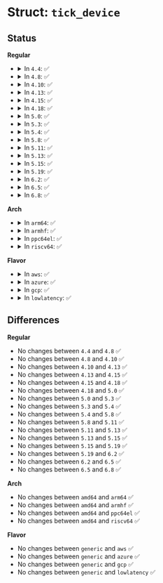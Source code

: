 # Struct: <code>tick_device</code>

## Status
<b>Regular</b>
<ul>
<li>
<details>
<summary>In <code>4.4</code>: ✅</summary>

```c
struct tick_device {
    struct clock_event_device *evtdev;
    enum tick_device_mode mode;
};
```
</details>
</li>
<li>
<details>
<summary>In <code>4.8</code>: ✅</summary>

```c
struct tick_device {
    struct clock_event_device *evtdev;
    enum tick_device_mode mode;
};
```
</details>
</li>
<li>
<details>
<summary>In <code>4.10</code>: ✅</summary>

```c
struct tick_device {
    struct clock_event_device *evtdev;
    enum tick_device_mode mode;
};
```
</details>
</li>
<li>
<details>
<summary>In <code>4.13</code>: ✅</summary>

```c
struct tick_device {
    struct clock_event_device *evtdev;
    enum tick_device_mode mode;
};
```
</details>
</li>
<li>
<details>
<summary>In <code>4.15</code>: ✅</summary>

```c
struct tick_device {
    struct clock_event_device *evtdev;
    enum tick_device_mode mode;
};
```
</details>
</li>
<li>
<details>
<summary>In <code>4.18</code>: ✅</summary>

```c
struct tick_device {
    struct clock_event_device *evtdev;
    enum tick_device_mode mode;
};
```
</details>
</li>
<li>
<details>
<summary>In <code>5.0</code>: ✅</summary>

```c
struct tick_device {
    struct clock_event_device *evtdev;
    enum tick_device_mode mode;
};
```
</details>
</li>
<li>
<details>
<summary>In <code>5.3</code>: ✅</summary>

```c
struct tick_device {
    struct clock_event_device *evtdev;
    enum tick_device_mode mode;
};
```
</details>
</li>
<li>
<details>
<summary>In <code>5.4</code>: ✅</summary>

```c
struct tick_device {
    struct clock_event_device *evtdev;
    enum tick_device_mode mode;
};
```
</details>
</li>
<li>
<details>
<summary>In <code>5.8</code>: ✅</summary>

```c
struct tick_device {
    struct clock_event_device *evtdev;
    enum tick_device_mode mode;
};
```
</details>
</li>
<li>
<details>
<summary>In <code>5.11</code>: ✅</summary>

```c
struct tick_device {
    struct clock_event_device *evtdev;
    enum tick_device_mode mode;
};
```
</details>
</li>
<li>
<details>
<summary>In <code>5.13</code>: ✅</summary>

```c
struct tick_device {
    struct clock_event_device *evtdev;
    enum tick_device_mode mode;
};
```
</details>
</li>
<li>
<details>
<summary>In <code>5.15</code>: ✅</summary>

```c
struct tick_device {
    struct clock_event_device *evtdev;
    enum tick_device_mode mode;
};
```
</details>
</li>
<li>
<details>
<summary>In <code>5.19</code>: ✅</summary>

```c
struct tick_device {
    struct clock_event_device *evtdev;
    enum tick_device_mode mode;
};
```
</details>
</li>
<li>
<details>
<summary>In <code>6.2</code>: ✅</summary>

```c
struct tick_device {
    struct clock_event_device *evtdev;
    enum tick_device_mode mode;
};
```
</details>
</li>
<li>
<details>
<summary>In <code>6.5</code>: ✅</summary>

```c
struct tick_device {
    struct clock_event_device *evtdev;
    enum tick_device_mode mode;
};
```
</details>
</li>
<li>
<details>
<summary>In <code>6.8</code>: ✅</summary>

```c
struct tick_device {
    struct clock_event_device *evtdev;
    enum tick_device_mode mode;
};
```
</details>
</li>
</ul>
<b>Arch</b>
<ul>
<li>
<details>
<summary>In <code>arm64</code>: ✅</summary>

```c
struct tick_device {
    struct clock_event_device *evtdev;
    enum tick_device_mode mode;
};
```
</details>
</li>
<li>
<details>
<summary>In <code>armhf</code>: ✅</summary>

```c
struct tick_device {
    struct clock_event_device *evtdev;
    enum tick_device_mode mode;
};
```
</details>
</li>
<li>
<details>
<summary>In <code>ppc64el</code>: ✅</summary>

```c
struct tick_device {
    struct clock_event_device *evtdev;
    enum tick_device_mode mode;
};
```
</details>
</li>
<li>
<details>
<summary>In <code>riscv64</code>: ✅</summary>

```c
struct tick_device {
    struct clock_event_device *evtdev;
    enum tick_device_mode mode;
};
```
</details>
</li>
</ul>
<b>Flavor</b>
<ul>
<li>
<details>
<summary>In <code>aws</code>: ✅</summary>

```c
struct tick_device {
    struct clock_event_device *evtdev;
    enum tick_device_mode mode;
};
```
</details>
</li>
<li>
<details>
<summary>In <code>azure</code>: ✅</summary>

```c
struct tick_device {
    struct clock_event_device *evtdev;
    enum tick_device_mode mode;
};
```
</details>
</li>
<li>
<details>
<summary>In <code>gcp</code>: ✅</summary>

```c
struct tick_device {
    struct clock_event_device *evtdev;
    enum tick_device_mode mode;
};
```
</details>
</li>
<li>
<details>
<summary>In <code>lowlatency</code>: ✅</summary>

```c
struct tick_device {
    struct clock_event_device *evtdev;
    enum tick_device_mode mode;
};
```
</details>
</li>
</ul>

## Differences
<b>Regular</b>
<ul>
<li>
No changes between <code>4.4</code> and <code>4.8</code> ✅
</li>
<li>
No changes between <code>4.8</code> and <code>4.10</code> ✅
</li>
<li>
No changes between <code>4.10</code> and <code>4.13</code> ✅
</li>
<li>
No changes between <code>4.13</code> and <code>4.15</code> ✅
</li>
<li>
No changes between <code>4.15</code> and <code>4.18</code> ✅
</li>
<li>
No changes between <code>4.18</code> and <code>5.0</code> ✅
</li>
<li>
No changes between <code>5.0</code> and <code>5.3</code> ✅
</li>
<li>
No changes between <code>5.3</code> and <code>5.4</code> ✅
</li>
<li>
No changes between <code>5.4</code> and <code>5.8</code> ✅
</li>
<li>
No changes between <code>5.8</code> and <code>5.11</code> ✅
</li>
<li>
No changes between <code>5.11</code> and <code>5.13</code> ✅
</li>
<li>
No changes between <code>5.13</code> and <code>5.15</code> ✅
</li>
<li>
No changes between <code>5.15</code> and <code>5.19</code> ✅
</li>
<li>
No changes between <code>5.19</code> and <code>6.2</code> ✅
</li>
<li>
No changes between <code>6.2</code> and <code>6.5</code> ✅
</li>
<li>
No changes between <code>6.5</code> and <code>6.8</code> ✅
</li>
</ul>
<b>Arch</b>
<ul>
<li>
No changes between <code>amd64</code> and <code>arm64</code> ✅
</li>
<li>
No changes between <code>amd64</code> and <code>armhf</code> ✅
</li>
<li>
No changes between <code>amd64</code> and <code>ppc64el</code> ✅
</li>
<li>
No changes between <code>amd64</code> and <code>riscv64</code> ✅
</li>
</ul>
<b>Flavor</b>
<ul>
<li>
No changes between <code>generic</code> and <code>aws</code> ✅
</li>
<li>
No changes between <code>generic</code> and <code>azure</code> ✅
</li>
<li>
No changes between <code>generic</code> and <code>gcp</code> ✅
</li>
<li>
No changes between <code>generic</code> and <code>lowlatency</code> ✅
</li>
</ul>
